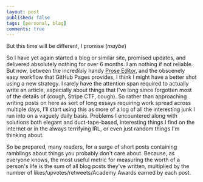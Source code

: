```yaml
---
layout: post
published: false
tags: [personal, blag]
comments: true
---
```


But this time will be different, I promise (*maybe*)<!--more-->

So I have yet again started a blog or similar site, promised updates, and delivered absolutely nothing for over 6 months. I am nothing if not reliable. But now, between the incredibly handy [Prose Editor](http://prose.io/about.html), and the obscenely easy workflow that GitHub Pages provides, I think I might have a better shot using a new strategy. I rarely have the attention span required to actually write an article, especially about things that I've long since forgotten most of the details of (cough, Stripe CTF, cough). So rather than approaching writing posts on here as sort of long essays requiring work spread across multiple days, I'll start using this as more of a log of all the interesting junk I run into on a vaguely daily basis. Problems I encountered along with solutions both elegant and duct-tape-based, interesting things I find on the internet or in the always terrifying IRL, or even just random things I'm thinking about. 

So be prepared, many readers, for a surge of short posts containing ramblings about things you probably don't care about. Because, as everyone knows, the most useful metric for measuring the worth of a person's life is the sum of all blog posts they've written, multiplied by the number of likes/upvotes/retweets/Academy Awards earned by each post.
